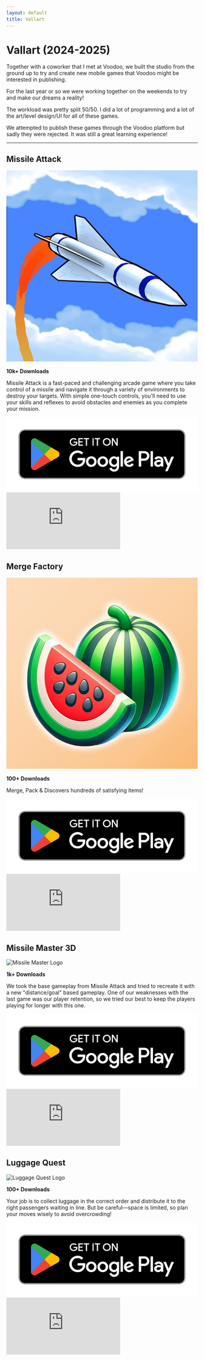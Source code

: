 ```yaml
---
layout: default
title: Vallart
---
```


# Vallart (2024-2025)

Together with a coworker that I met at Voodoo, we built the studio from the ground up to try and create new mobile games that Voodoo might be interested in publishing.

For the last year or so we were working together on the weekends to try and make our dreams a reality! 

The workload was pretty split 50/50. I did a lot of programming and a lot of the art/level design/UI for all of these games. 

We attempted to publish these games through the Voodoo platform but sadly they were rejected. It was still a great learning experience!

---

## Missile Attack

<div class="game-section">
  <div class="game-info">
    <img src="assets/images/ma.jpg" alt="Missile Attack Logo" class="game-icon">
    <p><strong>10k+ Downloads</strong></p>
    <p>Missile Attack is a fast-paced and challenging arcade game where you take control of a missile and navigate it through a variety of environments to destroy your targets. With simple one-touch controls, you'll need to use your skills and reflexes to avoid obstacles and enemies as you complete your mission.</p>
    <a href="https://play.google.com/store/apps/details?id=com.VallartStudios.MissileAttack&hl=en" target="_blank">
      <img src="assets/images/play-store-badge.png" alt="Download on the Play Store" class="play-store-badge">
    </a>
  </div>
  <div class="game-video">
    <iframe src="https://youtu.be/cEA12Vj141o?si=ipbaFTxl5Q6ZURL9" frameborder="0" allowfullscreen></iframe>
  </div>
</div>

## Merge Factory

<div class="game-section">
  <div class="game-info">
    <img src="assets/images/mf.jpg" alt="Merge Factory Logo" class="game-icon">
    <p><strong>100+ Downloads</strong></p>
    <p>Merge, Pack & Discovers hundreds of satisfying items!</p>
    <a href="https://play.google.com/store/apps/details?id=com.vallartstudios.mergefactory&hl=en" target="_blank">
      <img src="assets/images/play-store-badge.png" alt="Download on the Play Store" class="play-store-badge">
    </a>
  </div>
  <div class="game-video">
    <iframe src="https://youtu.be/dDD0e2OKhdw?si=5AcZ8POo8qwQxb3c" frameborder="0" allowfullscreen></iframe>
  </div>
</div>


## Missile Master 3D

<div class="game-section">
  <div class="game-info">
    <img src="assets/images/mm3d.jpg" alt="Missile Master Logo" class="game-icon">
    <p><strong>1k+ Downloads</strong></p>
    <p>We took the base gameplay from Missile Attack and tried to recreate it with a new "distance/goal" based gameplay. One of our weaknesses with the last game was our player retention, so we tried our best to keep the players playing for longer with this one.</p>
    <a href="https://play.google.com/store/apps/details?id=com.vallartstudios.missilemaster3d&hl=en" target="_blank">
      <img src="assets/images/play-store-badge.png" alt="Download on the Play Store" class="play-store-badge">
    </a>
  </div>
  <div class="game-video">
    <iframe src="https://www.youtube.com/watch?v=TkTi_4xVpqQ" frameborder="0" allowfullscreen></iframe>
  </div>
</div>

## Luggage Quest

<div class="game-section">
  <div class="game-info">
    <img src="assets/images/lq.jpg" alt="Luggage Quest Logo" class="game-icon">
    <p><strong>100+ Downloads</strong></p>
    <p>Your job is to collect luggage in the correct order and distribute it to the right passengers waiting in line. But be careful—space is limited, so plan your moves wisely to avoid overcrowding!</p>
    <a href="https://play.google.com/store/apps/details?id=com.vallartstudios.luggagequest" target="_blank">
      <img src="assets/images/play-store-badge.png" alt="Download on the Play Store" class="play-store-badge">
    </a>
  </div>
  <div class="game-video">
    <iframe src="https://youtu.be/tNbM6jm5St4?si=DkjHiyh9wm5BTeXI" frameborder="0" allowfullscreen></iframe>
  </div>
</div>


